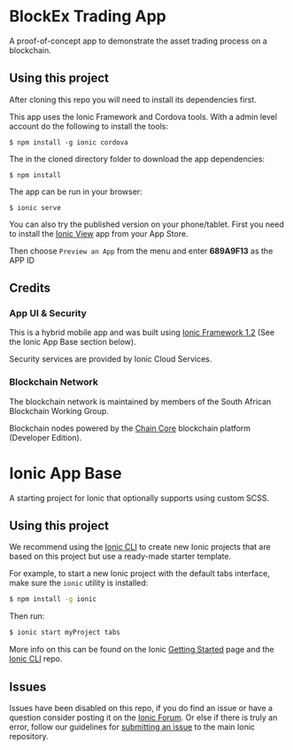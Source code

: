 BlockEx Trading App
=====================

A proof-of-concept app to demonstrate the asset trading process on a blockchain.

## Using this project

After cloning this repo you will need to install its dependencies first.

This app uses the Ionic Framework and Cordova tools. With a admin level account do the following to install the tools:

```
$ npm install -g ionic cordova
```

The in the cloned directory folder to download the app dependencies:

```
$ npm install
```

The app can be run in your browser:

```
$ ionic serve
```

You can also try the published version on your phone/tablet. 
First you need to install the [Ionic View](http://view.ionic.io/) app from your App Store.

Then choose `Preview an App` from the menu and enter **689A9F13** as the APP ID

## Credits

### App UI & Security

This is a hybrid mobile app and was built using [Ionic Framework 1.2](http://ionicframework.com/) (See the Ionic App Base section below).

Security services are provided by Ionic Cloud Services.

### Blockchain Network

The blockchain network is maintained by members of the South African Blockchain Working Group.

Blockchain nodes powered by the [Chain Core](https://www.chain.com) blockchain platform (Developer Edition).

Ionic App Base
=====================

A starting project for Ionic that optionally supports using custom SCSS.

## Using this project

We recommend using the [Ionic CLI](https://github.com/driftyco/ionic-cli) to create new Ionic projects that are based on this project but use a ready-made starter template.

For example, to start a new Ionic project with the default tabs interface, make sure the `ionic` utility is installed:

```bash
$ npm install -g ionic
```

Then run:

```bash
$ ionic start myProject tabs
```

More info on this can be found on the Ionic [Getting Started](http://ionicframework.com/getting-started) page and the [Ionic CLI](https://github.com/driftyco/ionic-cli) repo.

## Issues
Issues have been disabled on this repo, if you do find an issue or have a question consider posting it on the [Ionic Forum](http://forum.ionicframework.com/).  Or else if there is truly an error, follow our guidelines for [submitting an issue](http://ionicframework.com/submit-issue/) to the main Ionic repository.
